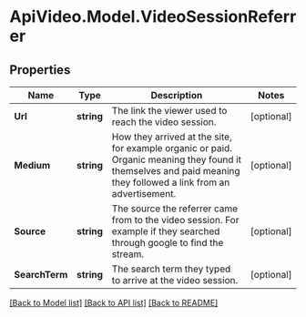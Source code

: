 # ApiVideo.Model.VideoSessionReferrer

## Properties

Name | Type | Description | Notes
------------ | ------------- | ------------- | -------------
**Url** | **string** | The link the viewer used to reach the video session. | [optional] 
**Medium** | **string** | How they arrived at the site, for example organic or paid. Organic meaning they found it themselves and paid meaning they followed a link from an advertisement. | [optional] 
**Source** | **string** | The source the referrer came from to the video session. For example if they searched through google to find the stream. | [optional] 
**SearchTerm** | **string** | The search term they typed to arrive at the video session. | [optional] 

[[Back to Model list]](../README.md#documentation-for-models) [[Back to API list]](../README.md#documentation-for-api-endpoints) [[Back to README]](../README.md)

